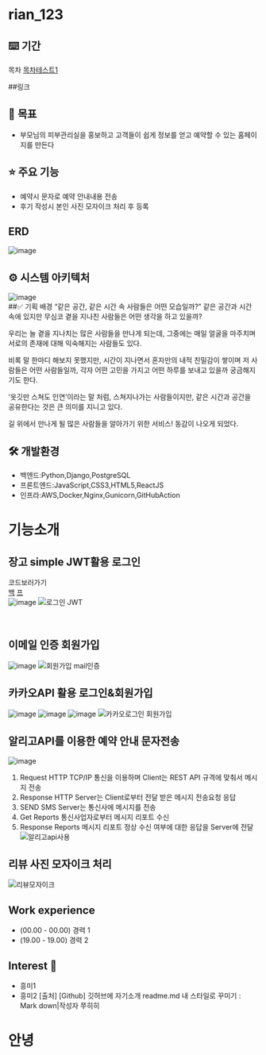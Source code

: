 # rian_123

## ⌨️ 기간
목차
[목차테스트1](#주희-Juhee-Cha)

##링크

## 🎯 목표
- 부모님의 피부관리실을 홍보하고 고객들이 쉽게 정보를 얻고 예약할 수 있는 홈페이지를 만든다

## ⭐️ 주요 기능
- 예약시 문자로 예약 안내내용 전송
- 후기 작성시 본인 사진 모자이크 처리 후 등록
## ERD
![image](https://github.com/user-attachments/assets/7419e052-33e4-412b-a657-cd77ee7e7de7)
## ⚙ 시스템 아키텍처
![image](https://github.com/user-attachments/assets/ef6fca99-c4a0-499e-9e8b-f573cd81f638)
<br>
##✅ 기획 배경
“같은 공간, 같은 시간 속 사람들은 어떤 모습일까?”
같은 공간과 시간 속에 있지만 무심코 곁을 지나친 사람들은 어떤 생각을 하고 있을까?

우리는 늘 곁을 지나치는 많은 사람들을 만나게 되는데, 그중에는 매일 얼굴을 마주치며 서로의 존재에 대해 익숙해지는 사람들도 있다.

비록 말 한마디 해보지 못했지만, 시간이 지나면서 혼자만의 내적 친밀감이 쌓이며 저 사람들은 어떤 사람들일까, 각자 어떤 고민을 가지고 어떤 하루를 보내고 있을까 궁금해지기도 한다.

‘옷깃만 스쳐도 인연’이라는 말 처럼, 스쳐지나가는 사람들이지만, 같은 시간과 공간을 공유한다는 것은 큰 의미를 지니고 있다.

길 위에서 만나게 될 많은 사람들을 알아가기 위한 서비스! 동감이 나오게 되었다.
## 🛠️ 개발환경
- 백엔드:Python,Django,PostgreSQL
- 프론트엔드:JavaScript,CSS3,HTML5,ReactJS
- 인프라:AWS,Docker,Nginx,Gunicorn,GitHubAction
  

# 기능소개

## 장고 simple JWT활용 로그인

코드보러가기
<br>
[백](https://github.com/yangchanghun/rian_123/blob/main/be/account/views.py) [프](https://github.com/yangchanghun/rian_123/blob/main/fe-rian/src/component/Login.js)
<br>
![image](https://github.com/user-attachments/assets/5b94de80-ddcf-4628-b1de-10eae01c24ac)
![로그인 JWT](https://github.com/user-attachments/assets/5bf62a1e-a880-4015-bfa7-4521f286c3b2)

<br>

## 이메일 인증 회원가입
![image](https://github.com/user-attachments/assets/cff57b15-c7c7-44bf-9ce2-e9f213d24b56)
![회원가입 mail인증 ](https://github.com/user-attachments/assets/bcf80bc8-7dbf-49a6-bf83-1da6b59c2c4d)

## 카카오API 활용 로그인&회원가입
![image](https://github.com/user-attachments/assets/eb68e3ed-46e0-41e5-a8e0-52da1a6df3d0)
![image](https://github.com/user-attachments/assets/6c4e7972-435e-4526-a299-aa404abb9522)
![image](https://github.com/user-attachments/assets/766878bd-d785-45c5-ab92-1cd6a783cf0a)
![카카오로그인   회원가입](https://github.com/user-attachments/assets/62c5c8e7-7f18-410c-8c39-6ac9d911854d)

## 알리고API를 이용한 예약 안내 문자전송
![image](https://github.com/user-attachments/assets/502a1bd3-9e79-47e8-8bc7-af459f698019)
1. Request HTTP TCP/IP 통신을 이용하며 Client는 REST API 규격에 맞춰서 메시지 전송<br>
2. Response HTTP Server는 Client로부터 전달 받은 메시지 전송요청 응답<br>
3. SEND SMS Server는 통신사에 메시지를 전송<br>
4. Get Reports 통신사업자로부터 메시지 리포트 수신<br>
5. Response Reports 메시지 리포트 정상 수신 여부에 대한 응답을 Server에 전달<br>
![알리고api사용](https://github.com/user-attachments/assets/b9167316-6b4d-4753-9075-01a6e1dc4de1)


## 리뷰 사진 모자이크 처리
![리뷰모자이크](https://github.com/user-attachments/assets/4634b774-38b1-4671-9147-bb9804fa514b)

## Work experience 

- (00.00 - 00.00) 경력 1
- (19.00 - 19.00) 경력 2

## Interest 👀
- 흥미1
- 흥미2
[출처] [Github] 깃허브에 자기소개 readme.md 내 스타일로 꾸미기 : Mark down|작성자 쭈히히
# 안녕
